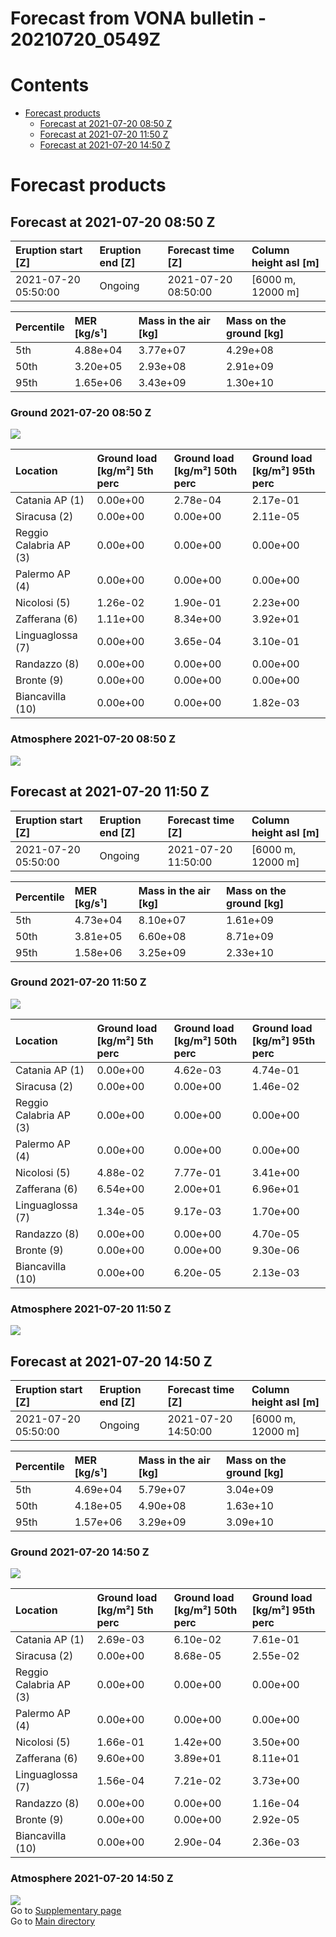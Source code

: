 
Forecast from VONA bulletin - 20210720_0549Z
============================================

Contents
========

* [Forecast products](#forecast-products)
	* [Forecast at 2021-07-20 08:50 Z](#forecast-at-2021-07-20-0850-z)
	* [Forecast at 2021-07-20 11:50 Z](#forecast-at-2021-07-20-1150-z)
	* [Forecast at 2021-07-20 14:50 Z](#forecast-at-2021-07-20-1450-z)

# Forecast products

## Forecast at 2021-07-20 08:50 Z
  

|Eruption start [Z]|Eruption end [Z]|Forecast time [Z]|Column height asl [m]|
| :--- | :--- | :--- | :--- |
|2021-07-20 05:50:00|Ongoing|2021-07-20 08:50:00|[6000 m, 12000 m]|
  
  

|Percentile|MER [kg/s¹]|Mass in the air [kg]|Mass on the ground [kg]|
| :--- | :--- | :--- | :--- |
|5th|4.88e+04|3.77e+07|4.29e+08|
|50th|3.20e+05|2.93e+08|2.91e+09|
|95th|1.65e+06|3.43e+09|1.30e+10|
  

### Ground 2021-07-20 08:50 Z
  
![](./figures/probability_grd_2021_07_20_0850_scenario_1.png)  
  
  
  
  
  
  
  
  
  

|Location|Ground load [kg/m²] 5th perc|Ground load [kg/m²] 50th perc|Ground load [kg/m²] 95th perc|
| :--- | :--- | :--- | :--- |
|Catania AP (1)|0.00e+00|2.78e-04|2.17e-01|
|Siracusa (2)|0.00e+00|0.00e+00|2.11e-05|
|Reggio Calabria AP (3)|0.00e+00|0.00e+00|0.00e+00|
|Palermo AP (4)|0.00e+00|0.00e+00|0.00e+00|
|Nicolosi (5)|1.26e-02|1.90e-01|2.23e+00|
|Zafferana (6)|1.11e+00|8.34e+00|3.92e+01|
|Linguaglossa (7)|0.00e+00|3.65e-04|3.10e-01|
|Randazzo (8)|0.00e+00|0.00e+00|0.00e+00|
|Bronte (9)|0.00e+00|0.00e+00|0.00e+00|
|Biancavilla (10)|0.00e+00|0.00e+00|1.82e-03|
  

### Atmosphere 2021-07-20 08:50 Z
  
![](./figures/probability_air_2021_07_20_0850_scenario_1_conclev_1.png)
## Forecast at 2021-07-20 11:50 Z
  

|Eruption start [Z]|Eruption end [Z]|Forecast time [Z]|Column height asl [m]|
| :--- | :--- | :--- | :--- |
|2021-07-20 05:50:00|Ongoing|2021-07-20 11:50:00|[6000 m, 12000 m]|
  
  

|Percentile|MER [kg/s¹]|Mass in the air [kg]|Mass on the ground [kg]|
| :--- | :--- | :--- | :--- |
|5th|4.73e+04|8.10e+07|1.61e+09|
|50th|3.81e+05|6.60e+08|8.71e+09|
|95th|1.58e+06|3.25e+09|2.33e+10|
  

### Ground 2021-07-20 11:50 Z
  
![](./figures/probability_grd_2021_07_20_1150_scenario_1.png)  
  
  
  
  
  
  
  
  
  

|Location|Ground load [kg/m²] 5th perc|Ground load [kg/m²] 50th perc|Ground load [kg/m²] 95th perc|
| :--- | :--- | :--- | :--- |
|Catania AP (1)|0.00e+00|4.62e-03|4.74e-01|
|Siracusa (2)|0.00e+00|0.00e+00|1.46e-02|
|Reggio Calabria AP (3)|0.00e+00|0.00e+00|0.00e+00|
|Palermo AP (4)|0.00e+00|0.00e+00|0.00e+00|
|Nicolosi (5)|4.88e-02|7.77e-01|3.41e+00|
|Zafferana (6)|6.54e+00|2.00e+01|6.96e+01|
|Linguaglossa (7)|1.34e-05|9.17e-03|1.70e+00|
|Randazzo (8)|0.00e+00|0.00e+00|4.70e-05|
|Bronte (9)|0.00e+00|0.00e+00|9.30e-06|
|Biancavilla (10)|0.00e+00|6.20e-05|2.13e-03|
  

### Atmosphere 2021-07-20 11:50 Z
  
![](./figures/probability_air_2021_07_20_1150_scenario_1_conclev_1.png)
## Forecast at 2021-07-20 14:50 Z
  

|Eruption start [Z]|Eruption end [Z]|Forecast time [Z]|Column height asl [m]|
| :--- | :--- | :--- | :--- |
|2021-07-20 05:50:00|Ongoing|2021-07-20 14:50:00|[6000 m, 12000 m]|
  
  

|Percentile|MER [kg/s¹]|Mass in the air [kg]|Mass on the ground [kg]|
| :--- | :--- | :--- | :--- |
|5th|4.69e+04|5.79e+07|3.04e+09|
|50th|4.18e+05|4.90e+08|1.63e+10|
|95th|1.57e+06|3.29e+09|3.09e+10|
  

### Ground 2021-07-20 14:50 Z
  
![](./figures/probability_grd_2021_07_20_1450_scenario_1.png)  
  
  
  
  
  
  
  
  
  

|Location|Ground load [kg/m²] 5th perc|Ground load [kg/m²] 50th perc|Ground load [kg/m²] 95th perc|
| :--- | :--- | :--- | :--- |
|Catania AP (1)|2.69e-03|6.10e-02|7.61e-01|
|Siracusa (2)|0.00e+00|8.68e-05|2.55e-02|
|Reggio Calabria AP (3)|0.00e+00|0.00e+00|0.00e+00|
|Palermo AP (4)|0.00e+00|0.00e+00|0.00e+00|
|Nicolosi (5)|1.66e-01|1.42e+00|3.50e+00|
|Zafferana (6)|9.60e+00|3.89e+01|8.11e+01|
|Linguaglossa (7)|1.56e-04|7.21e-02|3.73e+00|
|Randazzo (8)|0.00e+00|0.00e+00|1.16e-04|
|Bronte (9)|0.00e+00|0.00e+00|2.92e-05|
|Biancavilla (10)|0.00e+00|2.90e-04|2.36e-03|
  

### Atmosphere 2021-07-20 14:50 Z
  
![](./figures/probability_air_2021_07_20_1450_scenario_1_conclev_1.png)  
Go to [Supplementary page](Supplementary_page.md)  
Go to [Main directory](https://github.com/federicapardini/Real_time_ash_forecast)
